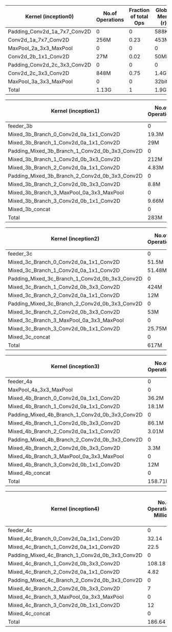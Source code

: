 | Kernel (inception0)                       |  No.of Operations |  Fraction of total Ops  |  Global Mem (r)          |  Global Mem (w)       |  Exe time(measured) | Operations/second (measured)  |  Ops/cycle (measured)  | Ops/cycle (estimated)  | Channel Read | Channel Write  |  Ops/byte  |  Global mem/second  | Global mem/cycle  |
|-------------------------------------------|-------------------|-------------------------|--------------------------|-----------------------|---------------------|-------------------------------|------------------------|------------------------|--------------|----------------|------------|---------------------|-------------------|
| Padding_Conv2d_1a_7x7_Conv2D              | 0                 | 0                       |   588KB                  | 0                     |   1.04ms            | 0                             | 0                      | 0                      | 0            |  614KB         | 0          | 565MB               | 2.5B              |
| Conv2d_1a_7x7_Conv2D                      | 256M              | 0.23                    | 453MB                    | 0                     | 79.54ms             | 3.21G                         | 15                     | 14                     | 614KB        |  3.21MB        | 0.57       | 5.76GB              | 26B               |
| MaxPool_2a_3x3_MaxPool                    | 0                 | 0                       | 0                        | 0                     | 0.13ms              | 0                             | 0                      | 0                      | 3.21MB       |  802KB         | 0          | 0                   | 0                 |
| Conv2d_2b_1x1_Conv2D                      |  27M              | 0.02                    | 50MB                     | 0                     | 17.16ms             | 1.57G                         | 7.3                    | 8                      |  802KB       |   802KB        | 0.54       | 2.9GB               | 13.5B             |
| Padding_Conv2d_2c_3x3_Conv2D              | 0                 | 0                       | 0                        | 0                     | 0.03ms              | 0                             | 0                      | 0                      |  802KB       |   841KB        | 0          | 0                   | 0                 |
| Conv2d_2c_3x3_Conv2D                      | 848M              | 0.75                    | 1.4GB                    | 0                     | 523ms               | 1.6G                          | 7.54                   | 8                      |  841KB       |   2.4MB        | 0.6        | 2.67GB              | 12.44B            |
| MaxPool_3a_3x3_MaxPool                    | 0                 | 0                       |  32bits                  | 0                     | 0.1ms               | 0                             | 0                      | 0                      |  2.4MB       |   602KB*       | 0          | 40KB                | 0                 |
| Total                                     | 1.13G             | 1                       | 1.9G                     | 0                     | 620ms               | 1.822G                        | 8.5                    | 9.38                   | 7.86M        | 7.86M          | 0.59       | 3.06G               | 14B               |



| Kernel (inception1)                            |  No.of Operations |  Fraction of total Ops  |  Global Mem (r)  |  Global Mem (w)       |  Exe time(measured) | Operations/second (measured)  |  Ops/cycle (measured)  | Ops/cycle (estimated)  | Channel Read | Channel Write  |  Ops/byte  |  Global mem/second  | Global mem/cycle  |
|------------------------------------------------|-------------------|-------------------------|------------------|-----------------------|---------------------|-------------------------------|------------------------|------------------------|--------------|----------------|------------|---------------------|-------------------|
| feeder_3b                                      | 0                 | 0                       | 4B               | 0                     | 7.69ms              | 0                             | 0                      | 0                      |   602KB*     |   602KB        | 0          | 0.5KB               | 0                 |
| Mixed_3b_Branch_0_Conv2d_0a_1x1_Conv2D         | 19.3M             | 0.06                    | 49.4KB           | 200KB                 | 29.39ms             | 656M                          | 3.05                   | 2                      |   602KB      | 0              | 77.38      | 8.47M               | 0.03B             |
| Mixed_3b_Branch_1_Conv2d_0a_1x1_Conv2D         | 29M               | 0.1                     | 72.4KB           | 0                     | 45.06ms             | 643.5M                        | 3                      | 2                      |   602KB      | 294KB          | 400.5      | 1.6M                | 0                 |
| Padding_Mixed_3b_Branch_1_Conv2d_0b_3x3_Conv2D | 0                 | 0                       | 0                | 0                     | 0.73ms              | 0                             | 0                      | 0                      | 294KB        | 337.5KB        | 0          | 0                   | 0                 |
| Mixed_3b_Branch_1_Conv2d_0b_3x3_Conv2D         | 212M              | 0.74                    | 420KB            | 380KB                 | 35.97ms             | 5.89G                         | 27.4                   | 22                     | 337.5KB      | 0              | 265        | 22.24M              | 0.1B              |
| Mixed_3b_Branch_2_Conv2d_0a_1x1_Conv2D         | 4.83M             | 0.01                    | 12KB             | 0                     | 10ms                | 483M                          | 2.24                   | 2                      |   602KB      | 49KB           | 402.5      | 1.2M                | 0B                |
| Padding_Mixed_3b_Branch_2_Conv2d_0b_3x3_Conv2D | 0                 | 0                       | 0                | 0                     | 0.7ms               | 0                             | 0                      | 0                      | 49KB         | 56.25KB        | 0          | 0                   | 0                 |
| Mixed_3b_Branch_2_Conv2d_0b_3x3_Conv2D         | 8.8M              | 0.03                    | 0.6KB            | 98KB                  | 2ms                 | 4.4G                          | 20.5                   | 22                     | 56.25KB      | 0              | 88         | 49.5M               | 0.23B              |
| Mixed_3b_Branch_3_MaxPool_0a_3x3_MaxPool       | 0                 | 0                       | 0                | 0                     | 8ms                 | 0                             | 0                      | 0                      |   602KB      | 150.5KB        | 0          | 0                   | 0                 |
| Mixed_3b_Branch_3_Conv2d_0b_1x1_Conv2D         | 9.66M             | 0.03                    | 24KB             | 98KB                  | 26ms                | 371M                          | 1.72                   | 2                      | 150.5KB      | 0              | 0          | 0                   | 0                 |
| Mixed_3b_concat                                | 0                 | 0                       | 776KB            | 0                     | x                   | 0                             | 0                      | 0                      | 0            | 776KB*         | 0          | 0                   | 0                 |
| Total                                          | 283M              | 1                       | 1.29MB           | 0.75MB                | 165.5ms             | 1.7G                          | 7.97                   | 6.4                    | 3.8M         | 2.2M           | 138        | 12.32M              | 0.05B             |


| Kernel (inception2)                            |  No.of Operations |  Fraction of total Ops  |  Global Mem (r)  |  Global Mem (w)       |  Exe time(measured) | Operations/second (measured)  |  Ops/cycle (measured)  | Ops/cycle (estimated)  | Channel Read | Channel Write  |  Ops/byte  |  Global mem/second  | Global mem/cycle  |
|------------------------------------------------|-------------------|-------------------------|------------------|-----------------------|---------------------|-------------------------------|------------------------|------------------------|--------------|----------------|------------|---------------------|-------------------|
| feeder_3c                                      | 0                 | 0                       | 4B               | 0                     | 4ms                 | 0                             | 0                      | 0                      | 776KB*       | 776KB          | 0          | 0                   | 0                 |
| Mixed_3c_Branch_0_Conv2d_0a_1x1_Conv2D         | 51.5M             | 0.08                    | 0.5MB            | 0.38MB                | 116ms               | 443.8M                        | 2.06                   | 4                      | 776KB        | 0              | 103        | 4.13MB              | 0.02B             |
| Mixed_3c_Branch_1_Conv2d_0a_1x1_Conv2D         | 51.48M            | 0.08                    | 0.5MB            | 0                     | 116ms               | 443.8M                        | 2.06                   | 4                      | 776KB        | 392KB          | 103        | 4.13MB              | 0.02B             |
| Padding_Mixed_3c_Branch_1_Conv2d_0b_3x3_Conv2D | 0                 | 0                       | 0                | 0                     | 1.27ms              | 0                             | 0                      | 0                      | 392KB        | 450KB          | 0          | 0                   | 0                 |
| Mixed_3c_Branch_1_Conv2d_0b_3x3_Conv2D         | 424M              | 0.69                    | 0.79MB           | 0.57MB                | 272ms               | 1.5G                          | 7.25                   | 7                      | 450KB        | 0              | 311        | 5MB                 | 0.02B             |
| Mixed_3c_Branch_2_Conv2d_0a_1x1_Conv2D         | 12M               | 0                       | 0.12MB           | 0                     | 29ms                | 413M                          | 2                      | 4                      | 776KB        | 98KB           | 92         | 4.5MB               | 0.02B             |
| Padding_Mixed_3c_Branch_2_Conv2d_0b_3x3_Conv2D | 0                 | 0.02                    | 0                | 0                     | 1.27ms              | 0                             | 0                      | 0                      | 98KB         | 112.5KB        | 0          | 0                   | 0                 |
| Mixed_3c_Branch_2_Conv2d_0b_3x3_Conv2D         | 53M               | 0.09                    | 0.39MB           | 0.28MB                | 33ms                | 1.6G                          | 7.47                   | 7                      | 112.5KB      | 0              | 79         | 20MB                | 0.09B             |
| Mixed_3c_Branch_3_MaxPool_0a_3x3_MaxPool       | 0                 | 0                       | 0                | 0                     | 7ms                 | 0                             | 0                      | 0                      | 776KB        | 194KB          | 0          | 0                   | 0                 |
| Mixed_3c_Branch_3_Conv2d_0b_1x1_Conv2D         | 25.75M            | 0.04                    | 0.25MB           | 0.19MB                | 57ms                | 451M                          | 2                      | 2                      | 194KB        | 0              | 58.5       | 7.7MB               | 0.04B             |
| Mixed_3c_concat                                | 0                 | 0                       | 1.42MB           | 0                     | 1.87ms              | 0                             | 0                      | 0                      | 0            | 1.43MB*        | 0          | 0                   | 0                 |
| Total                                          | 617M              | 1                       | 2.84MB           | 1.42MB                | 638ms               | 0.96G                         | 4.5                    | 4.97                   | x            | x              | 217        | 6.7MB               | 0.02              |





| Kernel (inception3)                            |  No.of Operations |  Fraction of total Ops  |  Global Mem (r)  |  Global Mem (w)       |  Exe time(measured) | Operations/second (measured)  |  Ops/cycle (measured)  | Ops/cycle (estimated)  | Channel Read | Channel Write  |  Ops/byte  |  Global mem/second  | Global mem/cycle  |
|------------------------------------------------|-------------------|-------------------------|------------------|-----------------------|---------------------|-------------------------------|------------------------|------------------------|--------------|----------------|------------|---------------------|-------------------|
| feeder_4a                                      | 0                 | 0                       | 4B               | 0                     | 2ms                 | 0                             | 0                      | 0                      | 1.43MB*      | 1.43MB         | 0          | 0                   | 0                 |
| MaxPool_4a_3x3_MaxPool                         | 0                 | 0                       | 0                | 0                     | 1ms                 | 0                             | 0                      | 0                      | 1.43MB       | 0.35MB         | 0          | 0                   | 0                 |
| Mixed_4b_Branch_0_Conv2d_0a_1x1_Conv2D         | 36.2M             | 0.02                    | 0.36MB           | 0.14MB                | 85ms                | 425M                          | 1.98                   | 2                      | 0.35MB       | 0              | 72.4       | 5.8MB               | 0.027B            |
| Mixed_4b_Branch_1_Conv2d_0a_1x1_Conv2D         | 18.1M             | 0.11                    | 0.18MB           | 0                     | 45ms                | 402.2M                        | 1.87                   | 2                      | 0.35MB       | 73.5KB         | 100.5      | 4MB                 | 0.02B             |
| Padding_Mixed_4b_Branch_1_Conv2d_0b_3x3_Conv2D | 0                 | 0                       | 0                | 0                     | 2ms                 | 0                             | 0                      | 0                      | 73.5KB       | 96KB           | 0          | 0                   | 0                 |
| Mixed_4b_Branch_1_Conv2d_0b_3x3_Conv2D         | 86.1M             | 0.54                    | 0.68MB           | 0.15MB                | 20ms                | 4.3G                          | 20                     | 22                     | 96KB         | 0              | 103.73     | 41.5MB              | 0.2B              |
| Mixed_4b_Branch_2_Conv2d_0a_1x1_Conv2D         | 3.01M             | 0.019                   | 30KB             | 0                     | 8ms                 | 376.25M                       | 1.75                   | 2                      | 0.35MB       | 12.25KB        | 100.33     | 3.75MB              | 0.02B             |
| Padding_Mixed_4b_Branch_2_Conv2d_0b_3x3_Conv2D | 0                 | 0                       | 0                | 0                     | 0.1ms               | 0                             | 0                      | 0                      | 12.25KB      | 16KB           | 0          | 0                   | 0                 |
| Mixed_4b_Branch_2_Conv2d_0b_3x3_Conv2D         | 3.3M              | 0.01                    | 27KB             | 36.75KB               | 0.7ms               | 5G                            | 21.9                   | 22                     | 16KB         | 0              | 51.76      | 91MB                | 0.425B            |
| Mixed_4b_Branch_3_MaxPool_0a_3x3_MaxPool       | 0                 | 0                       | 0                | 0                     | 2ms                 | 0                             | 0                      | 0                      | 0.35MB       | 0.08MB         | 0          | 0                   | 0                 |
| Mixed_4b_Branch_3_Conv2d_0b_1x1_Conv2D         | 12M               | 0.07                    | 120KB            | 49KB                  | 24ms                | 500M                          | 2.35                   | 2                      | 0.08MB       | 0              | 71         | 7MB                 | 0.02B             |
| Mixed_4b_concat                                | 0                 | 0                       | 0.35MB           | 0                     | x                   | 0                             | 0                      | 0                      | 0            | 0.38MB         | 0          | 0                   | 0                 |
| Total                                          | 158.71M           | 1                       | 1.7MB            | 0.35MB                | 189.8ms             | 836M                          | 3.88                   | 4.5                    | x            | x              | 77.41      | 10MB                | 0.05B             |



| Kernel (inception4)                            |  No.of Operations(in Millions) |  Fraction of total Ops  |  Global Mem (r) (in MB) |  Global Mem (w) (in MB) |  Exe time(measured in ms) | Operations/second (measured) (GOPS) |  Ops/cycle (measured)  | Ops/cycle (estimated)  | Channel Read(in MB) | Channel Write (in MB) |  Ops/byte   |  Global mem/second  | Global mem/cycle  |
|------------------------------------------------|--------------------------------|-------------------------|-------------------------|-------------------------|---------------------------|-------------------------------------|------------------------|------------------------|---------------------|-----------------------|-------------|---------------------|-------------------|
| feeder_4c                                      | 0                              | 0                       | 4B                      | 0                       | x                         | 0                                   | 0                      | 0                      | 0.38*               | 0.38                  | 0           | 0                   | 0                 |
| Mixed_4c_Branch_0_Conv2d_0a_1x1_Conv2D         | 32.14                          | 0.172203172             | 0.312                   | 0.12                    | 185                       | 0.17372973                          | 0.807843243            | 2                      | 0.38                | 0                     | 74.39814815 | 2.335135135         | 0.010858378       |
| Mixed_4c_Branch_1_Conv2d_0a_1x1_Conv2D         | 22.5                           | 0.120552936             | 0.218                   | 0                       | 184                       | 0.122282609                         | 0.56861413             | 2                      | 0.38                | 0.08                  | 103.2110092 | 1.184782609         | 0.005509239       |
| Padding_Mixed_4c_Branch_1_Conv2d_0b_3x3_Conv2D | 0                              | 0                       | 0                       | 0                       | 1                         | 0                                   | 0                      | 0                      | 0.08                | 0.1                   | 0           | 0                   | 0                 |
| Mixed_4c_Branch_1_Conv2d_0b_3x3_Conv2D         | 108.18                         | 0.579618517             | 0.09                    | 0.17                    | 20                        | 5.409                               | 25.15185               | 22                     | 0.1                 | 0                     | 416.0769231 | 13                  | 0.06045           |
| Mixed_4c_Branch_2_Conv2d_0a_1x1_Conv2D         | 4.82                           | 0.025825118             | 0.04                    | 0                       | 12                        | 0.401666667                         | 1.86775                | 2                      | 0.38                | 0.02                  | 120.5       | 3.333333333         | 0.0155            |
| Padding_Mixed_4c_Branch_2_Conv2d_0b_3x3_Conv2D | 0                              | 0                       | 0                       | 0                       | 1                         | 0                                   | 0                      |                        | 0.02                | 0.02                  | 0           | 0                   | 0                 |
| Mixed_4c_Branch_2_Conv2d_0b_3x3_Conv2D         | 7                              | 0.037505358             | 0.05                    | 0.05                    | 3                         | 2.333333333                         | 10.85                  | 22                     | 0.02                | 0                     | 70          | 33.33333333         | 0.155             |
| Mixed_4c_Branch_3_MaxPool_0a_3x3_MaxPool       | 0                              | 0                       | 0                       | 0                       | 6                         | 0                                   | 0                      | 0                      | 0.38                | 0.095                 | 0           | 0                   | 0                 |
| Mixed_4c_Branch_3_Conv2d_0b_1x1_Conv2D         | 12                             | 0.064294899             | 0.125                   | 0.05                    | 20                        | 0.6                                 | 2.79                   | 2                      | 0.095               | 0                     | 68.57142857 | 8.75                | 0.0406875         |
| Mixed_4c_concat                                | 0                              | 0                       | 0                       | 0                       | 1.52                      | 0                                   | 0                      | 0                      | 0                   | 0.38*                  | 0           | 0                   | 0                 |
| Total                                          | 186.64                         | 1                       | 0.835                   | 0.39                    | 433.52                    | 0.430522237                         | 2.0019284              | 3                      | 1.835               | 0.695                 | 152.3591837 | 2.82570585          | 0.013139532       |

